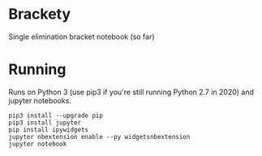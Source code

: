 # Brackety

Single elimination bracket notebook (so far)

# Running

Runs on Python 3 (use pip3 if you're still running Python 2.7 in 2020) and jupyter notebooks.

```
pip3 install --upgrade pip
pip3 install jupyter
pip install ipywidgets
jupyter nbextension enable --py widgetsnbextension
jupyter notebook
```
